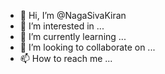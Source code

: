 - 👋 Hi, I’m @NagaSivaKiran
- 👀 I’m interested in ...
- 🌱 I’m currently learning ...
- 💞️ I’m looking to collaborate on ...
- 📫 How to reach me ...

<!---
NagaSivaKiran/NagaSivaKiran is a ✨ special ✨ repository because its `README.md` (this file) appears on your GitHub profile.
You can click the Preview link to take a look at your changes.
--->
